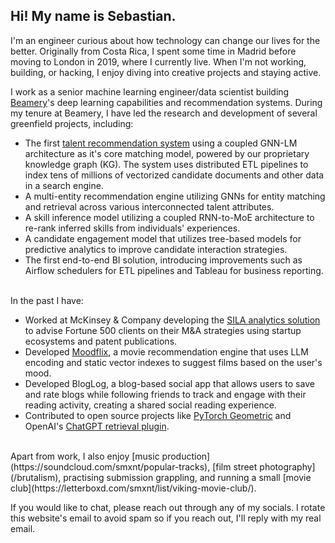 <!--
fas fa-envelope: mailto:quinone.sectors0x@icloud.com
fab fa-linkedin-in: https://www.linkedin.com/in/sebastianmontero/
fab fa-github:  https://github.com/sebastian-montero
fa-brands fa-x-twitter: https://twitter.com/sebastianmxnt
-->
## Hi! My name is **Sebastian**.

I'm an engineer curious about how technology can change our lives for the better. Originally from Costa Rica, I spent some time in Madrid before moving to London in 2019, where I currently live. When I'm not working, building, or hacking, I enjoy diving into creative projects and staying active.

I work as a senior machine learning engineer/data scientist building [Beamery](https://beamery.com/about-us/)'s deep learning capabilities and recommendation systems. During my tenure at Beamery, I have led the research and development of several greenfield projects, including:

- The first [talent recommendation system](https://beamery.com/resources/sourcing/uncover-top-talent-fast-with-ai-talent-match) using a coupled GNN-LM architecture as it's core matching model, powered by our proprietary knowledge graph (KG). The system uses distributed ETL pipelines to index tens of millions of vectorized candidate documents and other data in a search engine.
- A multi-entity recommendation engine utilizing GNNs for entity matching and retrieval across various interconnected talent attributes.
- A skill inference model utilizing a coupled RNN-to-MoE architecture to re-rank inferred skills from individuals' experiences.
- A candidate engagement model that utilizes tree-based models for predictive analytics to improve candidate interaction strategies.
- The first end-to-end BI solution, introducing improvements such as Airflow schedulers for ETL pipelines and Tableau for business reporting.

<br/>
In the past I have:

- Worked at McKinsey & Company developing the [SILA analytics solution](https://www.mckinsey.com/industries/automotive-and-assembly/our-insights/start-me-up-where-mobility-investments-are-going) to advise Fortune 500 clients on their M&A strategies using startup ecosystems and patent publications.
- Developed [Moodflix](https://moodflix.streamlit.app), a movie recommendation engine that uses LLM encoding and static vector indexes to suggest films based on the user's mood.
- Developed BlogLog, a blog-based social app that allows users to save and rate blogs while following friends to track and engage with their reading activity, creating a shared social reading experience.
- Contributed to open source projects like [PyTorch Geometric](https://github.com/sebastian-montero/pytorch_geometric) and OpenAI's [ChatGPT retrieval plugin](https://github.com/sebastian-montero/chatgpt-retrieval-plugin).

<br/>
Apart from work, I also enjoy [music production](https://soundcloud.com/smxnt/popular-tracks), [film street photography](/brutalism), practising submission grappling, and running a small [movie club](https://letterboxd.com/smxnt/list/viking-movie-club/).

If you would like to chat, please reach out through any of my socials. I rotate this website's email to avoid spam so if you reach out, I'll reply with my real email.